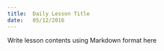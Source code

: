 ```yaml
---
title:  Daily Lesson Title
date:   05/12/2016
---
```


Write lesson contents using Markdown format here